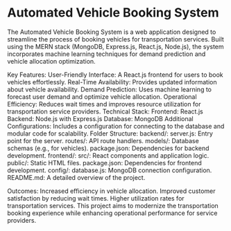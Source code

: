 # Automated Vehicle Booking System

The Automated Vehicle Booking System is a web application designed to streamline the process of booking vehicles for transportation services. Built using the MERN stack (MongoDB, Express.js, React.js, Node.js), the system incorporates machine learning techniques for demand prediction and vehicle allocation optimization.

Key Features:
User-Friendly Interface: A React.js frontend for users to book vehicles effortlessly.
Real-Time Availability: Provides updated information about vehicle availability.
Demand Prediction: Uses machine learning to forecast user demand and optimize vehicle allocation.
Operational Efficiency: Reduces wait times and improves resource utilization for transportation service providers.
Technical Stack:
Frontend: React.js
Backend: Node.js with Express.js
Database: MongoDB
Additional Configurations: Includes a configuration for connecting to the database and modular code for scalability.
Folder Structure:
backend/:
server.js: Entry point for the server.
routes/: API route handlers.
models/: Database schemas (e.g., for vehicles).
package.json: Dependencies for backend development.
frontend/:
src/: React components and application logic.
public/: Static HTML files.
package.json: Dependencies for frontend development.
config/:
database.js: MongoDB connection configuration.
README.md: A detailed overview of the project.


Outcomes:
Increased efficiency in vehicle allocation.
Improved customer satisfaction by reducing wait times.
Higher utilization rates for transportation services.
This project aims to modernize the transportation booking experience while enhancing operational performance for service providers.








